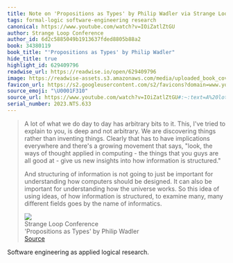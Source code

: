 ```yaml
---
title: Note on 'Propositions as Types' by Philip Wadler via Strange Loop Conference
tags: formal-logic software-engineering research
canonical: https://www.youtube.com/watch?v=IOiZatlZtGU
author: Strange Loop Conference
author_id: 6d2c5885049b1913637fded8805b88a2
book: 34380119
book_title: "'Propositions as Types' by Philip Wadler"
hide_title: true
highlight_id: 629409796
readwise_url: https://readwise.io/open/629409796
image: https://readwise-assets.s3.amazonaws.com/media/uploaded_book_covers/profile_265723/hqdefault.jpg
favicon_url: https://s2.googleusercontent.com/s2/favicons?domain=www.youtube.com
source_emoji: "\U0001F310"
source_url: https://www.youtube.com/watch?v=IOiZatlZtGU#:~:text=A%20lot%20of,name%20of%20informatics.
serial_number: 2023.NTS.633
---
```

> A lot of what we do day to day has arbitrary bits to it. This, I've tried to explain to you, is deep and not arbitrary. We are discovering things rather than inventing things. Clearly that has to have implications everywhere and there's a growing movement that says, "look, the ways of thought applied in computing - the things that you guys are all good at - give us new insights into how information is structured."
> 
> And structuring of information is not going to just be important for understanding how computers should be designed. It can also be important for understanding how the universe works. So this idea of using ideas, of how information is structured, to examine many, many different fields goes by the name of informatics.
> <div class="quoteback-footer"><div class="quoteback-avatar"><img class="mini-favicon" src="https://s2.googleusercontent.com/s2/favicons?domain=www.youtube.com"></div><div class="quoteback-metadata"><div class="metadata-inner"><span style="display:none">FROM:</span><div aria-label="Strange Loop Conference" class="quoteback-author"> Strange Loop Conference</div><div aria-label="'Propositions as Types' by Philip Wadler" class="quoteback-title"> 'Propositions as Types' by Philip Wadler</div></div></div><div class="quoteback-backlink"><a target="_blank" aria-label="go to the full text of this quotation" rel="noopener" href="https://www.youtube.com/watch?v=IOiZatlZtGU#:~:text=A%20lot%20of,name%20of%20informatics." class="quoteback-arrow"> Source</a></div></div>

Software engineering as applied logical research.